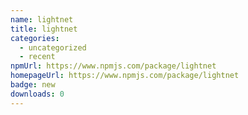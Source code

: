 ```yaml
---
name: lightnet
title: lightnet
categories:
  - uncategorized
  - recent
npmUrl: https://www.npmjs.com/package/lightnet
homepageUrl: https://www.npmjs.com/package/lightnet
badge: new
downloads: 0
---
```

